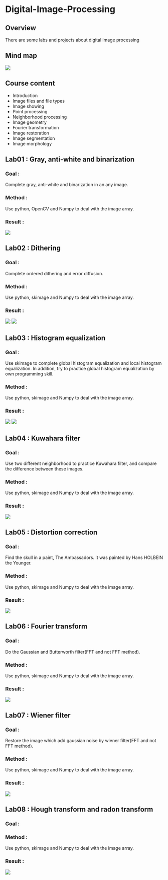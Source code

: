 # Digital-Image-Processing

## Overview
There are some labs and projects about digital image processing
>

## Mind map
>
![](https://github.com/tailer954/Digital-Image-Processing/blob/master/%E6%95%B8%E4%BD%8D%E5%BD%B1%E5%83%8F%E8%99%95%E7%90%86.png)

## Course content
- Introduction
- Image files and file types
- Image showing
- Point processing
- Neighborhood processing
- Image geometry
- Fourier transformation
- Image restoration
- Image segmentation
- Image morphology
>

## Lab01 : Gray, anti-white and binarization
### Goal :      
Complete gray, anti-white and binarization in an any image.
>
### Method :      
Use python, OpenCV and Numpy to deal with the image array.
>
### Result :     
![](https://github.com/tailer954/Digital-Image-Processing/blob/master/Lab01_Gray%2C%20anti-white%20and%20binarization/LAB01_sets.PNG)
>
## Lab02 : Dithering
### Goal :      
Complete ordered dithering and error diffusion.
>
### Method :      
Use python, skimage and Numpy to deal with the image array.
>
### Result :     
![](https://github.com/tailer954/Digital-Image-Processing/blob/master/Lab02_Dithering/OrderDitherSets.PNG)
![](https://github.com/tailer954/Digital-Image-Processing/blob/master/Lab02_Dithering/ErrorDiffSets.PNG)
>
## Lab03 : Histogram equalization
### Goal :      
Use skimage to complete global histogram equalization and local histogram equalization. In addition, try to practice global histogram equalization by own programming skill.
>
### Method :      
Use python, skimage and Numpy to deal with the image array.
>
### Result :     
![](https://github.com/tailer954/Digital-Image-Processing/blob/master/Lab03_Histogram%20equalization/LAB03Sets.PNG)
![](https://github.com/tailer954/Digital-Image-Processing/blob/master/Lab03_Histogram%20equalization/HistogramSets.png)
>

## Lab04 : Kuwahara filter
### Goal :      
Use two different neighborhood to practice Kuwahara filter, and compare the difference between these images.
>
### Method :      
Use python, skimage and Numpy to deal with the image array.
>
### Result :     
![](https://github.com/tailer954/Digital-Image-Processing/blob/master/Lab04_Kuwahara%20filter/LAB04Sets.PNG)
>

## Lab05 : Distortion correction
### Goal :      
Find the skull in a paint, The Ambassadors. It was painted by Hans HOLBEIN the Younger.
>
### Method :      
Use python, skimage and Numpy to deal with the image array.
>
### Result :     
![](https://github.com/tailer954/Digital-Image-Processing/blob/master/Lab05_Distortion%20correction/Lab05Sets.PNG)
>

## Lab06 : Fourier transform
### Goal :      
Do the Gaussian and Butterworth filter(FFT and not FFT method).
>
### Method :      
Use python, skimage and Numpy to deal with the image array.
>
### Result :     
![](https://github.com/tailer954/Digital-Image-Processing/blob/master/Lab06_Fourier%20transform/Lab06Sets.jpg)
>

## Lab07 : Wiener filter
### Goal :      
Restore the image which add gaussian noise by wiener filter(FFT and not FFT method). 
>
### Method :      
Use python, skimage and Numpy to deal with the image array.
>
### Result :     
![](https://github.com/tailer954/Digital-Image-Processing/blob/master/Lab07_Wiener%20filter/Lab07Sets.jpg)
>

## Lab08 : Hough transform and radon transform
### Goal :      

>
### Method :      
Use python, skimage and Numpy to deal with the image array.
>
### Result :     
![](https://github.com/tailer954/Digital-Image-Processing/blob/master/Lab08_Hough%20transform%20and%20radon%20transform/Lab08Sets.PNG)
>
